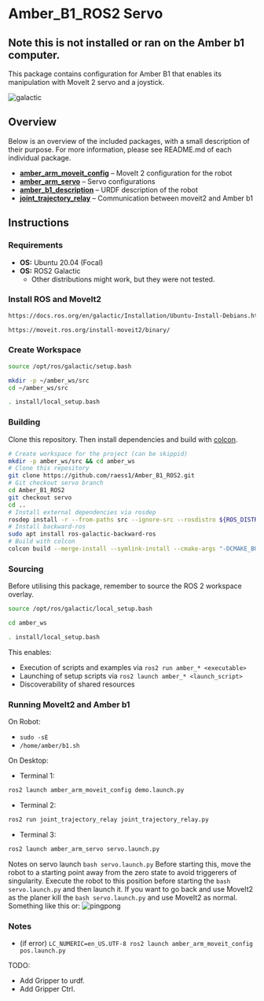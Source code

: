 # Amber_B1_ROS2 Servo
## Note this is not installed or ran on the Amber b1 computer.


This package contains configuration for Amber B1 that enables its manipulation with MoveIt 2 servo and a joystick.

![galactic](https://user-images.githubusercontent.com/6362413/159165112-46f7a940-4231-4605-b35d-27c4d9becec1.PNG)

## Overview

Below is an overview of the included packages, with a small description of their purpose. For more information, please see README.md of each individual package.

- [**amber_arm_moveit_config**](./amber_arm_moveit_config) – MoveIt 2 configuration for the robot
- [**amber_arm_servo**](./amber_arm_servo) – Servo configurations
- [**amber_b1_description**](./amber_b1_description) – URDF description of the robot
- [**joint_trajectory_relay**](./joint_trajectory_relay) – Communication between moveit2 and Amber b1

## Instructions

### Requirements

- **OS:** Ubuntu 20.04 (Focal)
- **OS:** ROS2 Galactic
  - Other distributions might work, but they were not tested.

### Install ROS and MoveIt2
```bash
https://docs.ros.org/en/galactic/Installation/Ubuntu-Install-Debians.html
```

```bash
https://moveit.ros.org/install-moveit2/binary/
```

### Create Workspace
```bash
source /opt/ros/galactic/setup.bash
```

```bash
mkdir -p ~/amber_ws/src
cd ~/amber_ws/src
```

```bash
. install/local_setup.bash
```

### Building

Clone this repository. Then install dependencies and build with [colcon](https://colcon.readthedocs.io).

```bash
# Create workspace for the project (can be skippid)
mkdir -p amber_ws/src && cd amber_ws
# Clone this repository
git clone https://github.com/raess1/Amber_B1_ROS2.git
# Git checkout servo branch
cd Amber_B1_ROS2
git checkout servo
cd ..
# Install external dependencies via rosdep
rosdep install -r --from-paths src --ignore-src --rosdistro ${ROS_DISTRO}
# Install backward-ros
sudo apt install ros-galactic-backward-ros
# Build with colcon
colcon build --merge-install --symlink-install --cmake-args "-DCMAKE_BUILD_TYPE=Release"
```

### Sourcing

Before utilising this package, remember to source the ROS 2 workspace overlay.

```bash
source /opt/ros/galactic/local_setup.bash
```

```bash
cd amber_ws
```

```bash
. install/local_setup.bash
```

This enables:

- Execution of scripts and examples via `ros2 run amber_* <executable>`
- Launching of setup scripts via `ros2 launch amber_* <launch_script>`
- Discoverability of shared resources

### Running MoveIt2 and Amber b1

On Robot:
- `sudo -sE`
- `/home/amber/b1.sh`

On Desktop:
- Terminal 1:

```bash
ros2 launch amber_arm_moveit_config demo.launch.py
```
- Terminal 2:

```bash
ros2 run joint_trajectory_relay joint_trajectory_relay.py
```

- Terminal 3:

```bash
ros2 launch amber_arm_servo servo.launch.py
```

Notes on servo launch ```bash servo.launch.py```
Before starting this, move the robot to a starting point away from the zero state to avoid triggerers of singularity.
Execute the robot to this position before starting the ```bash servo.launch.py``` and then launch it. 
If you want to go back and use MoveIt2 as the planer kill the ```bash servo.launch.py``` and use MoveIt2 as normal.
Something like this or:
![pingpong](https://user-images.githubusercontent.com/6362413/159897960-af776ca5-09c8-4c21-9e53-0667a05d58a4.PNG)


### Notes

- (if error) `LC_NUMERIC=en_US.UTF-8 ros2 launch amber_arm_moveit_config pos.launch.py`


TODO:
- Add Gripper to urdf.
- Add Gripper Ctrl.



